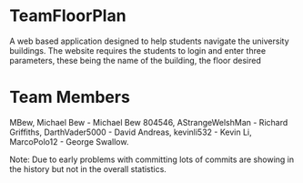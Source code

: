 # TeamFloorPlan
A web based application designed to help students navigate the university buildings.
The website requires the students to login and enter three parameters, these being the name of the building, the floor desired

# Team Members
MBew, Michael Bew - Michael Bew 804546,
AStrangeWelshMan - Richard Griffiths,
DarthVader5000 - David Andreas,
kevinli532 - Kevin Li,
MarcoPolo12 - George Swallow.

Note: Due to early problems with committing lots of commits are showing in the history but not in the overall statistics.
